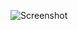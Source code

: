 ![Screenshot](https://raw.githubusercontent.com/Cryakl/Ultimate-RAT-Collection/refs/heads/main/SlhRat/Slh%204.0.2/Screenshot.png)
